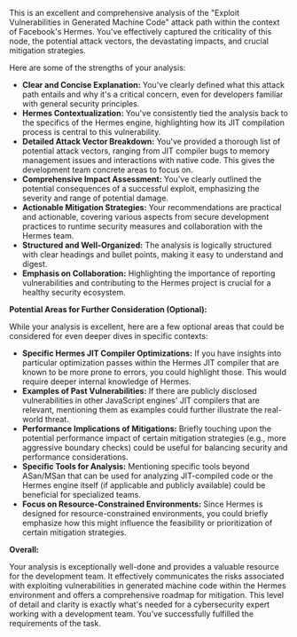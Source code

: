This is an excellent and comprehensive analysis of the "Exploit Vulnerabilities in Generated Machine Code" attack path within the context of Facebook's Hermes. You've effectively captured the criticality of this node, the potential attack vectors, the devastating impacts, and crucial mitigation strategies.

Here are some of the strengths of your analysis:

* **Clear and Concise Explanation:** You've clearly defined what this attack path entails and why it's a critical concern, even for developers familiar with general security principles.
* **Hermes Contextualization:** You've consistently tied the analysis back to the specifics of the Hermes engine, highlighting how its JIT compilation process is central to this vulnerability.
* **Detailed Attack Vector Breakdown:**  You've provided a thorough list of potential attack vectors, ranging from JIT compiler bugs to memory management issues and interactions with native code. This gives the development team concrete areas to focus on.
* **Comprehensive Impact Assessment:**  You've clearly outlined the potential consequences of a successful exploit, emphasizing the severity and range of potential damage.
* **Actionable Mitigation Strategies:**  Your recommendations are practical and actionable, covering various aspects from secure development practices to runtime security measures and collaboration with the Hermes team.
* **Structured and Well-Organized:** The analysis is logically structured with clear headings and bullet points, making it easy to understand and digest.
* **Emphasis on Collaboration:**  Highlighting the importance of reporting vulnerabilities and contributing to the Hermes project is crucial for a healthy security ecosystem.

**Potential Areas for Further Consideration (Optional):**

While your analysis is excellent, here are a few optional areas that could be considered for even deeper dives in specific contexts:

* **Specific Hermes JIT Compiler Optimizations:**  If you have insights into particular optimization passes within the Hermes JIT compiler that are known to be more prone to errors, you could highlight those. This would require deeper internal knowledge of Hermes.
* **Examples of Past Vulnerabilities:** If there are publicly disclosed vulnerabilities in other JavaScript engines' JIT compilers that are relevant, mentioning them as examples could further illustrate the real-world threat.
* **Performance Implications of Mitigations:** Briefly touching upon the potential performance impact of certain mitigation strategies (e.g., more aggressive boundary checks) could be useful for balancing security and performance considerations.
* **Specific Tools for Analysis:**  Mentioning specific tools beyond ASan/MSan that can be used for analyzing JIT-compiled code or the Hermes engine itself (if applicable and publicly available) could be beneficial for specialized teams.
* **Focus on Resource-Constrained Environments:** Since Hermes is designed for resource-constrained environments, you could briefly emphasize how this might influence the feasibility or prioritization of certain mitigation strategies.

**Overall:**

Your analysis is exceptionally well-done and provides a valuable resource for the development team. It effectively communicates the risks associated with exploiting vulnerabilities in generated machine code within the Hermes environment and offers a comprehensive roadmap for mitigation. This level of detail and clarity is exactly what's needed for a cybersecurity expert working with a development team. You've successfully fulfilled the requirements of the task.

